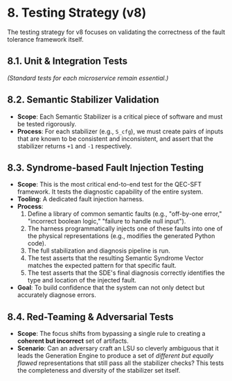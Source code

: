 # 8. Testing Strategy (v8)

The testing strategy for v8 focuses on validating the correctness of the fault tolerance framework itself.

## 8.1. Unit & Integration Tests

_(Standard tests for each microservice remain essential.)_

## 8.2. Semantic Stabilizer Validation

- **Scope**: Each Semantic Stabilizer is a critical piece of software and must be tested rigorously.
- **Process**: For each stabilizer (e.g., `S_cfg`), we must create pairs of inputs that are known to be consistent and inconsistent, and assert that the stabilizer returns `+1` and `-1` respectively.

## 8.3. Syndrome-based Fault Injection Testing

- **Scope**: This is the most critical end-to-end test for the QEC-SFT framework. It tests the diagnostic capability of the entire system.
- **Tooling**: A dedicated fault injection harness.
- **Process**:
  1.  Define a library of common semantic faults (e.g., "off-by-one error," "incorrect boolean logic," "failure to handle null input").
  2.  The harness programmatically injects one of these faults into one of the physical representations (e.g., modifies the generated Python code).
  3.  The full stabilization and diagnosis pipeline is run.
  4.  The test asserts that the resulting Semantic Syndrome Vector matches the expected pattern for that specific fault.
  5.  The test asserts that the SDE's final diagnosis correctly identifies the type and location of the injected fault.
- **Goal**: To build confidence that the system can not only detect but accurately diagnose errors.

## 8.4. Red-Teaming & Adversarial Tests

- **Scope**: The focus shifts from bypassing a single rule to creating a **coherent but incorrect** set of artifacts.
- **Scenario**: Can an adversary craft an LSU so cleverly ambiguous that it leads the Generation Engine to produce a set of _different but equally flawed_ representations that still pass all the stabilizer checks? This tests the completeness and diversity of the stabilizer set itself.
